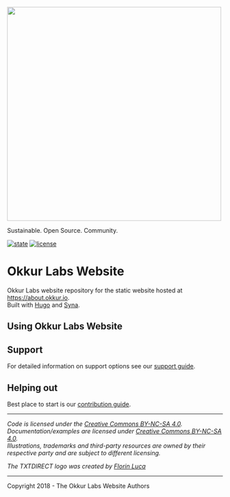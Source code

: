 <a href='https://okkur.io'><img src='https://github.com/okkur/website/blob/master/static/images/logo.svg' width='500'/></a>

Sustainable. Open Source. Community.

 [![state](https://img.shields.io/badge/state-stable-green.svg)]() [![license](https://img.shields.io/github/license/okkur/website.svg)](LICENSE)



# Okkur Labs Website
Okkur Labs website repository for the static website hosted at https://about.okkur.io.  
Built with [Hugo](https://gohugo.io) and [Syna](https://github.com/okkur/syna).

## Using Okkur Labs Website


## Support
For detailed information on support options see our [support guide](/SUPPORT.md).

## Helping out
Best place to start is our [contribution guide](/CONTRIBUTING.md).

----

*Code is licensed under the [Creative Commons BY-NC-SA 4.0](/LICENSE).*  
*Documentation/examples are licensed under [Creative Commons BY-NC-SA 4.0](/docs/LICENSE).*  
*Illustrations, trademarks and third-party resources are owned by their respective party and are subject to different licensing.*

*The TXTDIRECT logo was created by [Florin Luca](https://99designs.com/profiles/florinluca)*

---

Copyright 2018 - The Okkur Labs Website Authors

